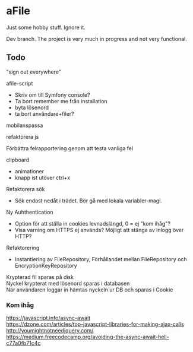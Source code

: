 # aFile
Just some hobby stuff. Ignore it.

Dev branch. The project is very much in progress and not very functional.


## Todo
"sign out everywhere"  

afile-script  
* Skriv om till Symfony console?
* Ta bort remember me från installation
* byta lösenord   
* ta bort användare+filer?

mobilanspassa  

refaktorera js

Förbättra felrapportering genom att testa vanliga fel

clipboard  
* animationer
* knapp ist utöver ctrl+x

Refaktorera sök  
* Sök endast nedåt i trädet. Bör gå med lokala variabler-magi.

Ny Auhthentication
* Option för att ställa in cookies levnadslängd, 0 = ej "kom ihåg"?
* Visa varning om HTTPS ej används? Möjligt att stänga av inlogg över HTTP?

Refaktorering
* Instantiering av FileRepository, Förhållandet mellan FileRepository och EncryptionKeyRepository

Krypterad fil sparas på disk  
Nyckel krypterat med lösenord sparas i databasen  
När användaren loggar in hämtas nyckeln ur DB och sparas i Cookie  

### Kom ihåg

https://javascript.info/async-await  
https://dzone.com/articles/top-javascript-libraries-for-making-ajax-calls  
http://youmightnotneedjquery.com/  
https://medium.freecodecamp.org/avoiding-the-async-await-hell-c77a0fb71c4c  
